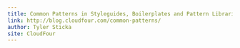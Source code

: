 ```yaml
---
title: Common Patterns in Styleguides, Boilerplates and Pattern Libraries
link: http://blog.cloudfour.com/common-patterns/
author: Tyler Sticka
site: CloudFour
---
```

